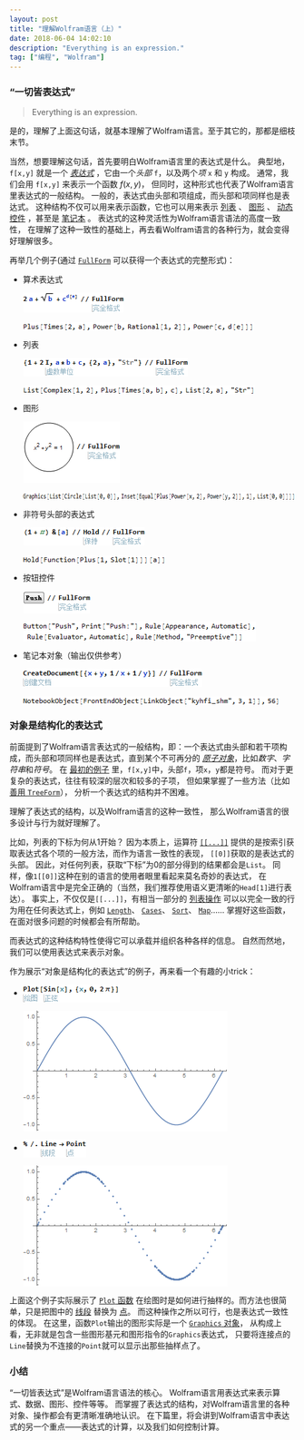 ```yaml
---
layout: post
title: "理解Wolfram语言（上）"
date: 2018-06-04 14:02:10
description: "Everything is an expression."
tag: ["编程", "Wolfram"]
---
```


### “一切皆表达式”

> Everything is an expression.

是的，理解了上面这句话，就基本理解了Wolfram语言。至于其它的，那都是细枝末节。

当然，想要理解这句话，首先要明白Wolfram语言里的表达式是什么。
<span id="demo_0">典型地</span>，`f[x,y]` 就是一个
[*表达式*](http://reference.wolfram.com/language/tutorial/UnderstandWolframLang/EverythingIsAnExpression_html)
，它由一个*头部* `f`，以及两个*项* `x` 和 `y` 构成。
通常，我们会用 `f[x,y]` 来表示一个函数 $f(x,y)$，
但同时，这种形式也代表了Wolfram语言里表达式的一般结构。
一般的，表达式由头部和项组成，而头部和项同样也是表达式。
这种结构不仅可以用来表示函数，它也可以用来表示
[列表](http://reference.wolfram.com/language/ref/List.html)
、
[图形](http://reference.wolfram.com/language/ref/Graphics.html)
、
[动态控件](http://reference.wolfram.com/language/tutorial/IntroductionToControlObjects.html)
，甚至是
[笔记本](http://reference.wolfram.com/language/tutorial/NotebooksAsWolframLanguageExpressions.html)
。
表达式的这种灵活性为Wolfram语言语法的高度一致性，
在理解了这种一致性的基础上，再去看Wolfram语言的各种行为，就会变得好理解很多。

再举几个例子(通过
[`FullForm`](http://reference.wolfram.com/language/ref/FullForm.html)
可以获得一个表达式的完整形式)：

<ul>
<li>
<p id="demo_op">
 算术表达式
</p>
<p>
 <img src="/images/posts/UnderstandWolframLang/EverythingIsAnExpression_1.png" alt="2 a + Sqrt[b] + c^d[e] // FullForm" width="177" height="35" style="vertical-align:middle" />
</p>
<p>
 <img src="/images/posts/UnderstandWolframLang/EverythingIsAnExpression_2.png" alt='Plus[Times[2,a],Power[b,Rational[1,2]],Power[c,d[e]]]' width="407" height="15" style="vertical-align:middle" />
</p>
</li>
<li>
<p id="demo_list">
 列表
</p>
<p>
 <img src="/images/posts/UnderstandWolframLang/EverythingIsAnExpression_3.png" alt='{1 + 2 I, a*b + c, {2, a}, "Str"} // FullForm' width="290" height="32" style="vertical-align:middle" />
</p>
<p>
 <img src="/images/posts/UnderstandWolframLang/EverythingIsAnExpression_4.png" alt='List[Complex[1,2],Plus[Times[a,b],c],List[2,a],"Str"]' width="409" height="15" style="vertical-align:middle" />
</p>
</li>
<li>
<p id="demo_graphic">
 图形
</p>
<p>
 <img src="/images/posts/UnderstandWolframLang/EverythingIsAnExpression_5.gif" alt='\!\(\* GraphicsBox[{CircleBox[{0, 0}], InsetBox[RowBox[{RowBox[{SuperscriptBox["x", "2"], "+", SuperscriptBox["y", "2"]}], "==", "1"}], {0, 0}]}]\) //FullForm' width="170" height="108" style="vertical-align:middle" />
</p>
<p>
 <img src="/images/posts/UnderstandWolframLang/EverythingIsAnExpression_6.png" alt="Graphics[List[Circle[List[0,0]],Inset[Equal[Plus[Power[x,2],Power[y,2]],1],List[0,0]]]]" width="661" height="15" style="vertical-align:middle" />
</p>
</li>
<li>
<p id="demo_func">
 非符号头部的表达式
</p>
<p>
 <img src="/images/posts/UnderstandWolframLang/EverythingIsAnExpression_7.png" alt="(1 + #) &amp;[a] // Hold // FullForm" width="214" height="32" style="vertical-align:middle" />
</p>
<p>
 <img src="/images/posts/UnderstandWolframLang/EverythingIsAnExpression_8.png" alt="Hold[Function[Plus[1,Slot[1]]][a]]" width="252" height="15" style="vertical-align:middle" />
</p>
</li>
<li>
<p id="demo_button">
 按钮控件
</p>
<p>
 <img src="/images/posts/UnderstandWolframLang/EverythingIsAnExpression_9.png" alt='\!\(\*ButtonBox["\<\"Push\"\>", Appearance->Automatic,ButtonFunction:>Print["Push!"], Evaluator->Automatic, Method->"Preemptive"]\) // FullForm' width="118" height="40" style="vertical-align:middle" />
</p>
<p>
 <img src="/images/posts/UnderstandWolframLang/EverythingIsAnExpression_10.png" alt='Button["Push",Print["Push!"],Rule[Appearance,Automatic],Rule[Evaluator,Automatic],Rule[Method,"Preemptive"]]' width="410" height="35" style="vertical-align:middle" />
</p>
</li>
<li>
<p id="demo_notebook">
 笔记本对象（输出仅供参考）
</p>
<p>
 <img src="/images/posts/UnderstandWolframLang/EverythingIsAnExpression_11.png" alt="CreateDocument[{x + y, 1/x + 1/y}] // FullForm" width="315" height="32" style="vertical-align:middle" />
</p>
<p>
 <img src="/images/posts/UnderstandWolframLang/EverythingIsAnExpression_12.png" alt='NotebookObject[FrontEndObject[LinkObject["kyhfi_shm",3,1]],56]' width="453" height="15" style="vertical-align:middle" />
</p>
</li>
</ul>

### 对象是结构化的表达式

前面提到了Wolfram语言表达式的一般结构，即：一个表达式由头部和若干项构成，而头部和项同样也是表达式，直到某个不可再分的
[*原子对象*](http://reference.wolfram.com/language/tutorial/BasicObjects.html#15871)，比如*数字*、*字符串*和*符号*。
在
<a href="#demo_0">最初的例子</a>
里，`f[x,y]`中，头部`f`，项`x`，`y`都是符号。
而对于更复杂的表达式，往往有较深的层次和较多的子项，
但如果掌握了一些方法（比如
[善用 `TreeForm`](http://reference.wolfram.com/language/tutorial/ExpressionsAsTrees.html)），
分析一个表达式的结构并不困难。

理解了表达式的结构，以及Wolfram语言的这种一致性，
那么Wolfram语言的很多设计与行为就好理解了。

比如，列表的下标为何从1开始？
因为本质上，运算符
[`[[...]]`](http://reference.wolfram.com/language/ref/Part.html)
提供的是按索引获取表达式各个项的一般方法，而作为语言一致性的表现，
`[[0]]`获取的是表达式的头部。
因此，对任何列表，获取“下标”为0的部分得到的结果都会是`List`。
同样，像`1[[0]]`这种在别的语言的使用者眼里看起来莫名奇妙的表达式，
在Wolfram语言中是完全正确的（当然，我们推荐使用语义更清晰的`Head[1]`进行表达）。
事实上，不仅仅是`[[...]]`，有相当一部分的
[列表操作](http://reference.wolfram.com/language/guide/ListManipulation.html)
可以以完全一致的行为用在任何表达式上，例如
[`Length`](http://reference.wolfram.com/language/ref/Length.html)、
[`Cases`](http://reference.wolfram.com/language/ref/Cases.html)、
[`Sort`](http://reference.wolfram.com/language/ref/Sort.html)、
[`Map`](http://reference.wolfram.com/language/ref/Map.html)……
掌握好这些函数，在面对很多问题的时候都会有所帮助。

而表达式的这种结构特性使得它可以承载并组织各种各样的信息。
自然而然地，我们可以使用表达式来表示对象。

<p id="demo_plot_trick">
作为展示“对象是结构化的表达式”的例子，再来看一个有趣的小trick：
</p>
<ul>
<li>
<p>
 <img src="/images/posts/UnderstandWolframLang/plot_1.png" alt="Plot[Sin[x], {x, 0, 2 \[Pi]}]" width="170" height="32" style="vertical-align:middle" />
</p>
<p>
 <img src="/images/posts/UnderstandWolframLang/plot_2.gif" alt="plot_2.gif" width="360" height="213" style="vertical-align:middle" />
</p>
</li>
<li>
<p>
 <img src="/images/posts/UnderstandWolframLang/plot_3.png" alt="% /. Line -> Point" width="111" height="32" style="vertical-align:middle" />
</p>
<p>
 <img src="/images/posts/UnderstandWolframLang/plot_4.gif" alt="plot_4.gif" width="360" height="213" style="vertical-align:middle" />
</p>
</li>
</ul>

上面这个例子实际展示了
[`Plot` 函数](http://reference.wolfram.com/language/ref/Plot.html)
在绘图时是如何进行抽样的。而方法也很简单，只是把图中的
[线段](http://reference.wolfram.com/language/ref/Line.html)
替换为
[点](http://reference.wolfram.com/language/ref/Point.html)。
而这种操作之所以可行，也是表达式一致性的体现。
在这里，函数`Plot`输出的图形实际是一个
[`Graphics` 对象](http://reference.wolfram.com/language/ref/Graphics.html)，
从构成上看，无非就是包含一些图形基元和图形指令的`Graphics`表达式，
只要将连接点的`Line`替换为不连接的`Point`就可以显示出那些抽样点了。

### 小结

“一切皆表达式”是Wolfram语言语法的核心。
Wolfram语言用表达式来表示算式、数据、图形、控件等等。
而掌握了表达式的结构，对Wolfram语言里的各种对象、操作都会有更清晰准确地认识。
在下篇里，将会讲到Wolfram语言中表达式的另一个重点——表达式的计算，以及我们如何控制计算。

